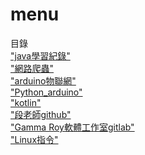# menu
目錄
<br>
<a href=https://github.com/a26703248/Java0323>"java學習紀錄"</a>
<br>
<a href=https://github.com/a26703248/Java0323>"網路爬蟲"</a>
<br>
<a href=https://github.com/a26703248/arduino>"arduino物聯網"</a>
<br>
<a href=https://github.com/a26703248/Arduino4Py_2021>"Python_arduino"</a>
<br>
<a href=https://github.com/a26703248/kotlin>"kotlin"</a>
<br>
<a href=https://github.com/vincenttuan>"段老師github"</a>
<br>
<a href=https://gitlab.com/GammaRayStudio/DevDoc>"Gamma Roy軟體工作室gitlab"</a>
<br>
<a href=https://github.com/twtrubiks/linux-note>"Linux指令"</a>
<br>
